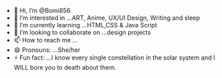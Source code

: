 - 👋 Hi, I’m @Bomi856
- 👀 I’m interested in ...ART, Anime, UX/UI Design, Writing and sleep
- 🌱 I’m currently learning ...HTML,CSS & Java Script
- 💞️ I’m looking to collaborate on ...design projects
- 📫 How to reach me ...
- 😄 Pronouns: ...She/her
- ⚡ Fun fact: ...I know every single constellation in the solar system and I WILL bore you to death about them.

<!---
Bomi856/Bomi856 is a ✨ special ✨ repository because its `README.md` (this file) appears on your GitHub profile.
You can click the Preview link to take a look at your changes.
--->
